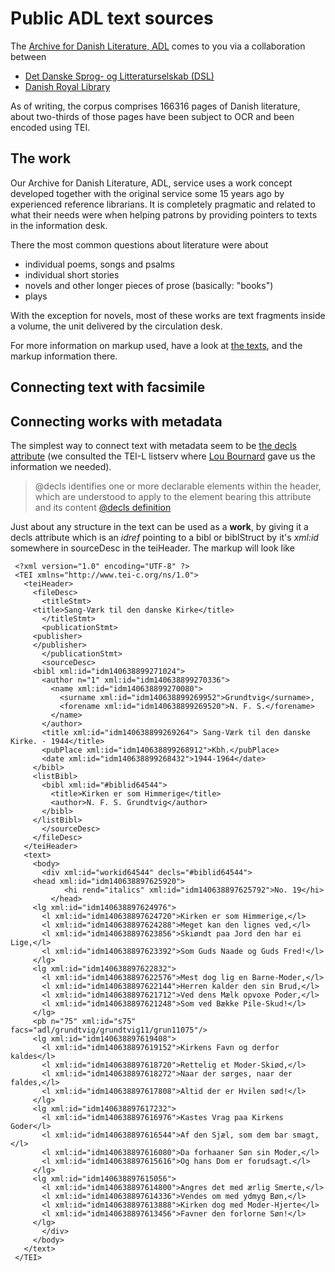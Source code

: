 # Public ADL text sources

The [Archive for Danish Literature, ADL](http://www.kb.dk/) comes to you via a collaboration between

* [Det Danske Sprog- og Litteraturselskab (DSL)](http://dsl.dk/)
* [Danish Royal Library](http://www.kb.dk)

As of writing, the corpus comprises 166316 pages of Danish literature,
about two-thirds of those pages have been subject to OCR and been encoded using TEI.

## The work

Our Archive for Danish Literature, ADL, service uses a work concept
developed together with the original service some 15 years ago by
experienced reference librarians. It is completely pragmatic and
related to what their needs were when helping patrons by providing
pointers to texts in the information desk.

There the most common questions about literature were about

* individual poems, songs and psalms
* individual short stories
* novels and other longer pieces of prose (basically: "books")
* plays

With the exception for novels, most of these works are text fragments
inside a volume, the unit delivered by the circulation desk.

For more information on markup used, have a look at [the texts](https://github.com/Det-Kongelige-Bibliotek/public-adl-text-sources),
and the markup information there.

## Connecting text with facsimile

## Connecting works with metadata

The simplest way to connect text with metadata seem to be 
[the decls attribute](http://www.tei-c.org/Vault/P5/2.5.0/doc/tei-p5-doc/en/html/CC.html#CCAS2)
(we consulted the TEI-L listserv where [Lou
Bournard](https://listserv.brown.edu/archives/cgi-bin/wa?A2=ind1408&L=TEI-L&F=&S=&P=58469) gave us the information we needed).

> @decls identifies one or more declarable elements within the header,
> which are understood to apply to the element bearing this attribute
> and its content [@decls definition](http://www.tei-c.org/release/doc/tei-p5-doc/en/html/ref-att.declaring.html)

Just about any structure in the text can be used as a __work__, by
giving it a decls attribute which is an _idref_ pointing to a bibl or
biblStruct by it's _xml:id_ somewhere in sourceDesc in the teiHeader. The markup will
look like

```
 <?xml version="1.0" encoding="UTF-8" ?>
 <TEI xmlns="http://www.tei-c.org/ns/1.0">
   <teiHeader>
     <fileDesc>
       <titleStmt>
	 <title>Sang-Værk til den danske Kirke</title>
       </titleStmt>
       <publicationStmt>
	 <publisher>
	 </publisher>
       </publicationStmt>
       <sourceDesc>
	 <bibl xml:id="idm140638899271024">
	   <author n="1" xml:id="idm140638899270336">
	     <name xml:id="idm140638899270080">
	       <surname xml:id="idm140638899269952">Grundtvig</surname>,
	       <forename xml:id="idm140638899269520">N. F. S.</forename>
	     </name>
	   </author>
	   <title xml:id="idm140638899269264"> Sang-Værk til den danske Kirke. - 1944</title>
	   <pubPlace xml:id="idm140638899268912">Kbh.</pubPlace>
	   <date xml:id="idm140638899268432">1944-1964</date>
	 </bibl>
	 <listBibl>
	   <bibl xml:id="#biblid64544">
	     <title>Kirken er som Himmerige</title>
	     <author>N. F. S. Grundtvig</author>
	   </bibl>
	 </listBibl>
       </sourceDesc>
     </fileDesc>
   </teiHeader>
   <text>
     <body>
       <div xml:id="workid64544" decls="#biblid64544">
	 <head xml:id="idm140638897625920">
            <hi rend="italics" xml:id="idm140638897625792">No. 19</hi>
         </head>
	 <lg xml:id="idm140638897624976">
	   <l xml:id="idm140638897624720">Kirken er som Himmerige,</l>
	   <l xml:id="idm140638897624288">Meget kan den lignes ved,</l>
	   <l xml:id="idm140638897623856">Skiøndt paa Jord den har ei Lige,</l>
	   <l xml:id="idm140638897623392">Som Guds Naade og Guds Fred!</l>
	 </lg>
	 <lg xml:id="idm140638897622832">
	   <l xml:id="idm140638897622576">Mest dog lig en Barne-Moder,</l>
	   <l xml:id="idm140638897622144">Herren kalder den sin Brud,</l>
	   <l xml:id="idm140638897621712">Ved dens Mælk opvoxe Poder,</l>
	   <l xml:id="idm140638897621248">Som ved Bække Pile-Skud!</l>
	 </lg>
	 <pb n="75" xml:id="s75" facs="adl/grundtvig/grundtvig11/grun11075"/>
	 <lg xml:id="idm140638897619408">
	   <l xml:id="idm140638897619152">Kirkens Favn og derfor kaldes</l>
	   <l xml:id="idm140638897618720">Rettelig et Moder-Skiød,</l>
	   <l xml:id="idm140638897618272">Naar der sørges, naar der faldes,</l>
	   <l xml:id="idm140638897617808">Altid der er Hvilen sød!</l>
	 </lg>
	 <lg xml:id="idm140638897617232">
	   <l xml:id="idm140638897616976">Kastes Vrag paa Kirkens Goder</l>
	   <l xml:id="idm140638897616544">Af den Sjæl, som dem bar smagt,</l>
	   <l xml:id="idm140638897616080">Da forhaaner Søn sin Moder,</l>
	   <l xml:id="idm140638897615616">Og hans Dom er forudsagt.</l>
	 </lg>
	 <lg xml:id="idm140638897615056">
	   <l xml:id="idm140638897614800">Angres det med ærlig Smerte,</l>
	   <l xml:id="idm140638897614336">Vendes om med ydmyg Bøn,</l>
	   <l xml:id="idm140638897613888">Kirken dog med Moder-Hjerte</l>
	   <l xml:id="idm140638897613456">Favner den forlorne Søn!</l>
	 </lg>
       </div>
     </body>
   </text>
 </TEI>
```
